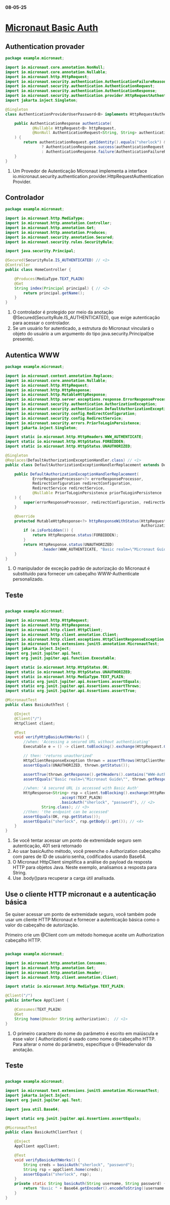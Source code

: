 **08-05-25**

# [Micronaut Basic Auth](https://guides.micronaut.io/latest/micronaut-security-basicauth-maven-java.html)


## Authentication provader

``` java
package example.micronaut;

import io.micronaut.core.annotation.NonNull;
import io.micronaut.core.annotation.Nullable;
import io.micronaut.http.HttpRequest;
import io.micronaut.security.authentication.AuthenticationFailureReason;
import io.micronaut.security.authentication.AuthenticationRequest;
import io.micronaut.security.authentication.AuthenticationResponse;
import io.micronaut.security.authentication.provider.HttpRequestAuthenticationProvider;
import jakarta.inject.Singleton;

@Singleton
class AuthenticationProviderUserPassword<B> implements HttpRequestAuthenticationProvider<B> { // <1>

    public AuthenticationResponse authenticate(
            @Nullable HttpRequest<B> httpRequest,
            @NonNull AuthenticationRequest<String, String> authenticationRequest
    ) {
        return authenticationRequest.getIdentity().equals("sherlock") && authenticationRequest.getSecret().equals("password")
                ? AuthenticationResponse.success(authenticationRequest.getIdentity())
                : AuthenticationResponse.failure(AuthenticationFailureReason.CREDENTIALS_DO_NOT_MATCH);
    }
}
```

1. Um Provedor de Autenticação Micronaut implementa a interface io.micronaut.security.authentication.provider.HttpRequestAuthenticationProvider.


## Controlador

``` java
package example.micronaut;

import io.micronaut.http.MediaType;
import io.micronaut.http.annotation.Controller;
import io.micronaut.http.annotation.Get;
import io.micronaut.http.annotation.Produces;
import io.micronaut.security.annotation.Secured;
import io.micronaut.security.rules.SecurityRule;

import java.security.Principal;

@Secured(SecurityRule.IS_AUTHENTICATED) // <1>
@Controller
public class HomeController {

    @Produces(MediaType.TEXT_PLAIN)
    @Get
    String index(Principal principal) { // <2>
        return principal.getName();
    }
}
```


1. O controlador é protegido por meio da anotação @Secured(SecurityRule.IS_AUTHENTICATED), que exige autenticação para acessar o controlador.
2. 	Se um usuário for autenticado, a estrutura do Micronaut vinculará o objeto do usuário a um argumento do tipo java.security.Principal(se presente).

## Autentica WWW

``` java
package example.micronaut;

import io.micronaut.context.annotation.Replaces;
import io.micronaut.core.annotation.Nullable;
import io.micronaut.http.HttpRequest;
import io.micronaut.http.HttpResponse;
import io.micronaut.http.MutableHttpResponse;
import io.micronaut.http.server.exceptions.response.ErrorResponseProcessor;
import io.micronaut.security.authentication.AuthorizationException;
import io.micronaut.security.authentication.DefaultAuthorizationExceptionHandler;
import io.micronaut.security.config.RedirectConfiguration;
import io.micronaut.security.config.RedirectService;
import io.micronaut.security.errors.PriorToLoginPersistence;
import jakarta.inject.Singleton;

import static io.micronaut.http.HttpHeaders.WWW_AUTHENTICATE;
import static io.micronaut.http.HttpStatus.FORBIDDEN;
import static io.micronaut.http.HttpStatus.UNAUTHORIZED;

@Singleton
@Replaces(DefaultAuthorizationExceptionHandler.class) // <1>
public class DefaultAuthorizationExceptionHandlerReplacement extends DefaultAuthorizationExceptionHandler {

    public DefaultAuthorizationExceptionHandlerReplacement(
            ErrorResponseProcessor<?> errorResponseProcessor,
            RedirectConfiguration redirectConfiguration,
            RedirectService redirectService,
            @Nullable PriorToLoginPersistence priorToLoginPersistence
    ) {
        super(errorResponseProcessor, redirectConfiguration, redirectService, priorToLoginPersistence);
    }

    @Override
    protected MutableHttpResponse<?> httpResponseWithStatus(HttpRequest request,
                                                            AuthorizationException e) {
        if (e.isForbidden()) {
            return HttpResponse.status(FORBIDDEN);
        }
        return HttpResponse.status(UNAUTHORIZED)
                .header(WWW_AUTHENTICATE, "Basic realm=\"Micronaut Guide\"");
    }
}
```

1. O manipulador de exceção padrão de autorização do Micronaut é substituído para fornecer um cabeçalho WWW-Authenticate personalizado.

## Teste

``` java

package example.micronaut;

import io.micronaut.http.HttpRequest;
import io.micronaut.http.HttpResponse;
import io.micronaut.http.client.HttpClient;
import io.micronaut.http.client.annotation.Client;
import io.micronaut.http.client.exceptions.HttpClientResponseException;
import io.micronaut.test.extensions.junit5.annotation.MicronautTest;
import jakarta.inject.Inject;
import org.junit.jupiter.api.Test;
import org.junit.jupiter.api.function.Executable;

import static io.micronaut.http.HttpStatus.OK;
import static io.micronaut.http.HttpStatus.UNAUTHORIZED;
import static io.micronaut.http.MediaType.TEXT_PLAIN;
import static org.junit.jupiter.api.Assertions.assertEquals;
import static org.junit.jupiter.api.Assertions.assertThrows;
import static org.junit.jupiter.api.Assertions.assertTrue;

@MicronautTest
public class BasicAuthTest {

    @Inject
    @Client("/")
    HttpClient client;

    @Test
    void verifyHttpBasicAuthWorks() {
        //when: 'Accessing a secured URL without authenticating'
        Executable e = () -> client.toBlocking().exchange(HttpRequest.GET("/").accept(TEXT_PLAIN));

        // then: 'returns unauthorized'
        HttpClientResponseException thrown = assertThrows(HttpClientResponseException.class, e); // <1>
        assertEquals(UNAUTHORIZED, thrown.getStatus());

        assertTrue(thrown.getResponse().getHeaders().contains("WWW-Authenticate"));
        assertEquals("Basic realm=\"Micronaut Guide\"", thrown.getResponse().getHeaders().get("WWW-Authenticate"));

        //when: 'A secured URL is accessed with Basic Auth'
        HttpResponse<String> rsp = client.toBlocking().exchange(HttpRequest.GET("/")
                        .accept(TEXT_PLAIN)
                        .basicAuth("sherlock", "password"), // <2>
                String.class); // <3>
        //then: 'the endpoint can be accessed'
        assertEquals(OK, rsp.getStatus());
        assertEquals("sherlock", rsp.getBody().get()); // <4>
    }
}
```

1. Se você tentar acessar um ponto de extremidade seguro sem autenticação, 401 será retornado
2. 	Ao usar basicAutho método, você preenche o Authorization cabeçalho com pares de ID de usuário:senha, codificados usando Base64.
3. O Micronaut HttpClient simplifica a análise do payload da resposta HTTP para objetos Java. Neste exemplo, analisamos a resposta para String.
4. Use .body()para recuperar a carga útil analisada.

## Use o cliente HTTP micronaut e a autenticação básica

Se quiser acessar um ponto de extremidade seguro, você também pode usar um cliente HTTP Micronaut e fornecer a autenticação básica como o valor do cabeçalho de autorização.

Primeiro crie um @Client com um método homeque aceite um Authorization cabeçalho HTTP.

``` java

package example.micronaut;

import io.micronaut.http.annotation.Consumes;
import io.micronaut.http.annotation.Get;
import io.micronaut.http.annotation.Header;
import io.micronaut.http.client.annotation.Client;

import static io.micronaut.http.MediaType.TEXT_PLAIN;

@Client("/")
public interface AppClient {

    @Consumes(TEXT_PLAIN)
    @Get
    String home(@Header String authorization);  // <1>
}

```

1. O primeiro caractere do nome do parâmetro é escrito em maiúscula e esse valor ( Authorization) é usado como nome do cabeçalho HTTP. Para alterar o nome do parâmetro, especifique o @Headervalor da anotação.

## Teste

``` java

package example.micronaut;

import io.micronaut.test.extensions.junit5.annotation.MicronautTest;
import jakarta.inject.Inject;
import org.junit.jupiter.api.Test;

import java.util.Base64;

import static org.junit.jupiter.api.Assertions.assertEquals;

@MicronautTest
public class BasicAuthClientTest {

    @Inject
    AppClient appClient;

    @Test
    void verifyBasicAuthWorks() {
        String creds = basicAuth("sherlock", "password");
        String rsp = appClient.home(creds);
        assertEquals("sherlock", rsp);
    }
    private static String basicAuth(String username, String password) {
        return "Basic " + Base64.getEncoder().encodeToString((username + ":" + password).getBytes());
    }
}
```

